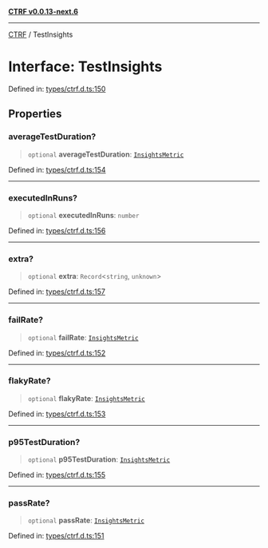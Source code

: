 [**CTRF v0.0.13-next.6**](../README.md)

***

[CTRF](../README.md) / TestInsights

# Interface: TestInsights

Defined in: [types/ctrf.d.ts:150](https://github.com/ctrf-io/ctrf-core-js/blob/main/types/ctrf.d.ts#L150)

## Properties

### averageTestDuration?

> `optional` **averageTestDuration**: [`InsightsMetric`](InsightsMetric.md)

Defined in: [types/ctrf.d.ts:154](https://github.com/ctrf-io/ctrf-core-js/blob/main/types/ctrf.d.ts#L154)

***

### executedInRuns?

> `optional` **executedInRuns**: `number`

Defined in: [types/ctrf.d.ts:156](https://github.com/ctrf-io/ctrf-core-js/blob/main/types/ctrf.d.ts#L156)

***

### extra?

> `optional` **extra**: `Record`\<`string`, `unknown`\>

Defined in: [types/ctrf.d.ts:157](https://github.com/ctrf-io/ctrf-core-js/blob/main/types/ctrf.d.ts#L157)

***

### failRate?

> `optional` **failRate**: [`InsightsMetric`](InsightsMetric.md)

Defined in: [types/ctrf.d.ts:152](https://github.com/ctrf-io/ctrf-core-js/blob/main/types/ctrf.d.ts#L152)

***

### flakyRate?

> `optional` **flakyRate**: [`InsightsMetric`](InsightsMetric.md)

Defined in: [types/ctrf.d.ts:153](https://github.com/ctrf-io/ctrf-core-js/blob/main/types/ctrf.d.ts#L153)

***

### p95TestDuration?

> `optional` **p95TestDuration**: [`InsightsMetric`](InsightsMetric.md)

Defined in: [types/ctrf.d.ts:155](https://github.com/ctrf-io/ctrf-core-js/blob/main/types/ctrf.d.ts#L155)

***

### passRate?

> `optional` **passRate**: [`InsightsMetric`](InsightsMetric.md)

Defined in: [types/ctrf.d.ts:151](https://github.com/ctrf-io/ctrf-core-js/blob/main/types/ctrf.d.ts#L151)

